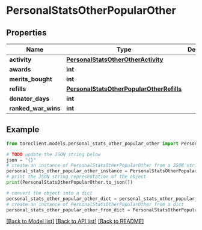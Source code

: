 # PersonalStatsOtherPopularOther


## Properties

Name | Type | Description | Notes
------------ | ------------- | ------------- | -------------
**activity** | [**PersonalStatsOtherOtherActivity**](PersonalStatsOtherOtherActivity.md) |  | 
**awards** | **int** |  | 
**merits_bought** | **int** |  | 
**refills** | [**PersonalStatsOtherPopularOtherRefills**](PersonalStatsOtherPopularOtherRefills.md) |  | 
**donator_days** | **int** |  | 
**ranked_war_wins** | **int** |  | 

## Example

```python
from tornclient.models.personal_stats_other_popular_other import PersonalStatsOtherPopularOther

# TODO update the JSON string below
json = "{}"
# create an instance of PersonalStatsOtherPopularOther from a JSON string
personal_stats_other_popular_other_instance = PersonalStatsOtherPopularOther.from_json(json)
# print the JSON string representation of the object
print(PersonalStatsOtherPopularOther.to_json())

# convert the object into a dict
personal_stats_other_popular_other_dict = personal_stats_other_popular_other_instance.to_dict()
# create an instance of PersonalStatsOtherPopularOther from a dict
personal_stats_other_popular_other_from_dict = PersonalStatsOtherPopularOther.from_dict(personal_stats_other_popular_other_dict)
```
[[Back to Model list]](../README.md#documentation-for-models) [[Back to API list]](../README.md#documentation-for-api-endpoints) [[Back to README]](../README.md)


